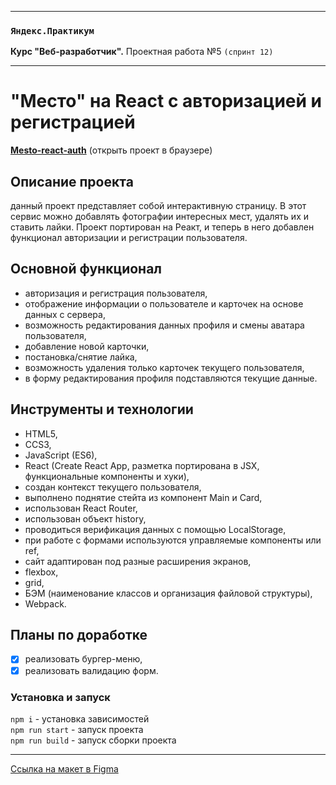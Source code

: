 -----

### `Яндекс.Практикум`
**Курс "Веб-разработчик".** Проектная работа №5 `(спринт 12)`

-----

# "Место" на React с авторизацией и регистрацией
[**Mesto-react-auth**](https://aleksandra-shevchenko.github.io/react-mesto-auth/#/sign-in) (открыть проект в браузере)

## Описание проекта
данный проект представляет собой интерактивную страницу. В этот сервис можно добавлять фотографии интересных мест, удалять их и ставить лайки.
Проект портирован на Реакт, и теперь в него добавлен функционал авторизации и регистрации пользователя.

## Основной функционал
* авторизация и регистрация пользователя,
* отображение информации о пользователе и карточек на основе данных с сервера,
* возможность редактирования данных профиля и смены аватара пользователя,
* добавление новой карточки,
* постановка/снятие лайка,
* возможность удаления только карточек текущего пользователя,
* в форму редактирования профиля подставляются текущие данные.

## Инструменты и технологии
* HTML5,
* CCS3,
* JavaScript (ES6),
* React (Create React App, разметка портирована в JSX, функциональные компоненты и хуки),
* создан контекст текущего пользователя,
* выполнено поднятие стейта из компонент Main и Card,
* использован React Router,
* использован объект history,
* проводиться верификация данных с помощью LocalStorage,
* при работе с формами используются управляемые компоненты или ref,
* сайт адаптирован под разные расширения экранов,
* flexbox,
* grid,
* БЭМ (наименование классов и организация файловой структуры),
* Webpack.

## Планы по доработке
- [X] реализовать бургер-меню,
- [X] реализовать валидацию форм.

### Установка и запуск
`npm i` - установка зависимостей  
`npm run start` - запуск проекта  
`npm run build` - запуск сборки проекта  

------------
[Ссылка на макет в Figma](https://www.figma.com/file/5H3gsn5lIGPwzBPby9jAOo/Sprint-14-RU?node-id=0%3A1)
